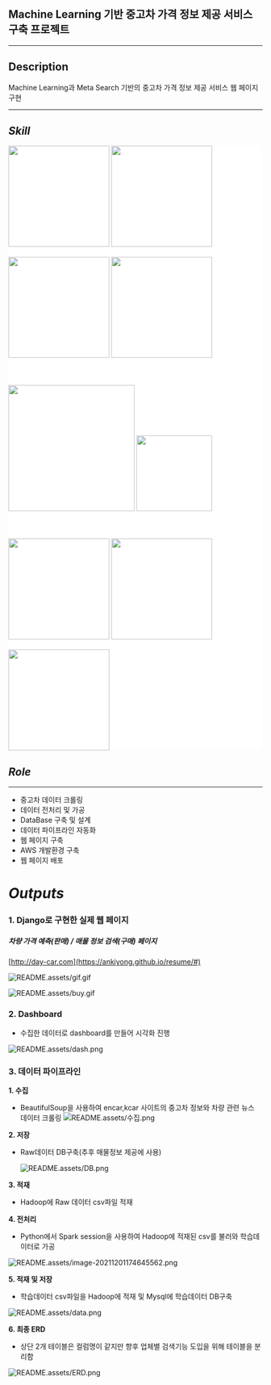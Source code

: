 ## Machine Learning 기반 중고차 가격 정보 제공 서비스 구축 프로젝트
---
## Description

Machine Learning과 Meta Search 기반의 중고차 가격 정보 제공 서비스 웹 페이지 구현


***
## ***Skill***

<div style="background-color: white">
<div class="custome" id="skill" style="background-color: white">
<img src='README.assets/Python-Symbol.png' width=200px>
<img src='README.assets/django.png' width=200px>
<br></br>
<img src='README.assets/BeautifulSoup.png' width=200px>
<img src='README.assets/pandas.jpeg' width=200px>
<br></br>
<br></br>
<img src='README.assets/vmware.jpeg' width=250px>
<img src='README.assets/aws.png' width=150px>
<br></br>
<br></br>
<img src='README.assets/mysql.png' width=200px>
<img src='README.assets/hadoop.png' width=200px>
<br></br>
<img src='README.assets/spark.png' width=200px>
</div>
</div>



## ***Role***
---

- 중고차 데이터 크롤링
- 데이터 전처리 및 가공
- DataBase 구축 및 설계
- 데이터 파이프라인 자동화
- 웹 페이지 구축
- AWS 개발환경 구축
- 웹 페이지 배포






# ***Outputs***

### **1. Django로 구현한 실제 웹 페이지**                   

##### 차량 가격 예측(판매) / 매물 정보 검색(구매) 페이지

<!-- 소소코드 링크 첨부하기 -->
    
[http://day-car.com](https://ankiyong.github.io/resume/#)
    

![README.assets/gif.gif](README.assets/gif.gif)

![README.assets/buy.gif](README.assets/buy.gif)


### **2. Dashboard**

- 수집한 데이터로 dashboard를 만들어 시각화 진행
    
![README.assets/dash.png](README.assets/dash.png)
    
    
    
### **3. 데이터 파이프라인**

**1. 수집**
   - BeautifulSoup을 사용하여 encar,kcar 사이트의 중고차 정보와 차량 관련 뉴스 데이터 크롤링
    ![README.assets/수집.png](README.assets/수집.png)
            
**2. 저장**
- Raw데이터 DB구축(추후 매물정보 제공에 사용)
            
    ![README.assets/DB.png](README.assets/DB.png)
            
    <!--  -->
            
**3. 적재**

- Hadoop에 Raw 데이터 csv파일 적재
  
**4. 전처리**
- Python에서 Spark session을 사용하여 Hadoop에 적재된 csv를 불러와 학습데이터로 가공
            
![README.assets/image-20211201174645562.png](README.assets/image-20211201174645562.png)
            

**5. 적재 및 저장**
- 학습데이터 csv파일을 Hadoop에 적재 및 Mysql에 학습데이터 DB구축
            
![README.assets/data.png](README.assets/data.png)
            
            
**6. 최종 ERD**
- 상단 2개 테이블은 컬럼명이 같지만 향후 업체별 검색기능 도입을 위해 테이블을 분리함
            
![README.assets/ERD.png](README.assets/ERD.png)
